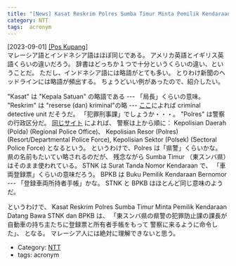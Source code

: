 ```yaml
---
title: "[News] Kasat Reskrim Polres Sumba Timur Minta Pemilik Kendaraan Datang Bawa STNK dan BPKB ---マレーシア人には解読できないインドネシア語だと思う"
category: NTT
tags:  acronym
---
```


[2023-09-01] [[Pos Kupang]](https://kupang.tribunnews.com/2023/08/30/kasat-reskrim-polres-sumba-timur-minta-pemilik-kendaraan-datang-bawa-stnk-dan-bpkb?utm_source=pocket_saves)  
 マレーシア語とインドネシア語はほぼ同じである。
アメリカ英語とイギリス英語くらいの違いだろう。
辞書はどっちか１つで十分というくらいの違い、ということだ。
ただし、インドネシア語には略語がとても多い。
とりわけ新聞のヘッドラインには略語が頻出する。
ちょうどいい例があったので、紹介したい。

 "Kasat" は "Kepala Satuan" の略語である ---
「局長」くらいの意味。
"Reskrim" は "reserse (dan) kriminal"の略 ---
[ここ](https://en.wikipedia.org/wiki/Indonesian_National_Police)によれば
criminal detective unit だそうだ。
「犯罪刑事課」でしょうか・・・。
"Polres" は警察の行政区分だ。
[同じサイト](https://en.wikipedia.org/wiki/Indonesian_National_Police) によれば、
警察は上から順に：
Kepolisian Daerah (Polda) (Regional Police Office)、
Kepolisian Resor (Polres) (Resort/Departmental Police Force),
Kepolisian Sektor (Polsek) (Sectoral Police Force) となるという。
というわけで、Polres は「県警」くらいかな。
県の名前もたいてい略されるのだが、
残念ながら Sumba Timur （東スンバ県）はそのまま使われている。
STNK は Surat Tanda Nomor Kendaraan で、
「車両登録票」くらいの意味だろう。
BPKB は Buku Pemilik Kendaraan Bernomor ---
「登録車両所持者手帳」かな。
STNK と BPKB はほとんど同じ意味のようだ。

 というわけで、
Kasat Reskrim Polres Sumba Timur
Minta Pemilik Kendaraan Datang Bawa STNK dan BPKB は、
「東スンバ県の県警の犯罪防止課の課長が
自動車の持ち主たちに登録票と所有者手帳をもって
警察に来るように命令した」、
となる。
マレーシア人には絶対に理解できないと思う。

- Category: [NTT](/categories.html#NTT)
- tags:  acronym

